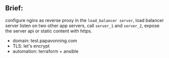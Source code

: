 ## Brief:

configure nginx as reverse proxy in the `load_balancer server`, load balancer server listen on two other app servers, call `server_1` and `server_2`, expose the server api or static content with https. 

- domain: test.papavonning.com
- TLS: let's encrypt
- automation: terraform + ansible


